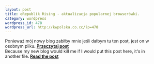 ```yaml
--- 
layout: post
title: eRepublik Rising - aktualizacja popularnej browserówki.
category: wordpress
wordpress_id: 478
wordpress_url: http://kwpolska.co.cc/?p=478
---
```

Ponieważ mój nowy blog zabiłby mnie jeśli dałbym tu ten post, jest on w osobnym pliku. **[Przeczytaj post][1]**  
Because my new blog would kill me if I would put this post here, it's in another file. **[Read the post][1]**

 [1]: http://kwcdn.tk/blog-content/erep1.html
